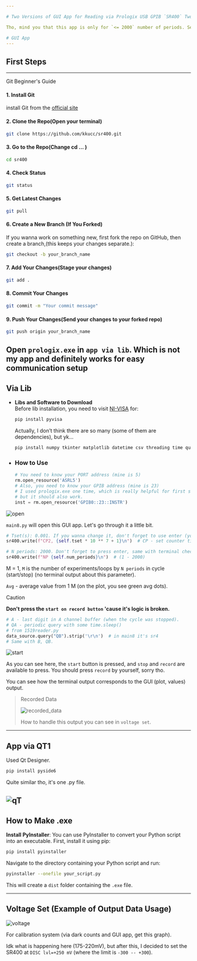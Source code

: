 ```yaml
---

# Two Versions of GUI App for Reading via Prologix USB GPIB `SR400` Two-Channel Gated Photon Counter and Handling Data

Tho, mind you that this app is only for `<= 2000` number of periods. See the [manual](https://www.thinksrs.com/downloads/pdfs/manuals/SR400m.pdf). You can resolve this buffer problem by attaching an Arduino or any chip of your liking

# GUI App
---
```

## First Steps
---
 Git Beginner's Guide
#### 1. Install Git
install Git from the [official site](https://git-scm.com/downloads)

#### 2. Clone the Repo(Open your terminal)
```bash
git clone https://github.com/kkucc/sr400.git
```
#### 3. Go to the Repo(Change cd ... )
```bash
cd sr400
```
#### 4. Check Status
```bash
git status
```
#### 5. Get Latest Changes
```bash
git pull
```
#### 6. Create a New Branch (If You Forked)
If you wanna work on something new, first fork the repo on GitHub, then create a branch,(this keeps your changes separate.):
```bash
git checkout -b your_branch_name
```
#### 7. Add Your Changes(Stage your changes)
```bash
git add .
```
#### 8. Commit Your Changes
```bash
git commit -m "Your commit message"
```
#### 9. Push Your Changes(Send your changes to your forked repo)
```bash
git push origin your_branch_name
```
Open `prologix.exe` in `app via lib`. Which is not my app and definitely works for easy communication setup
---

## Via Lib

* **Libs and Software to Download**  
  Before lib installation, you need to visit [NI-VISA](https://www.ni.com/en/support/downloads/drivers/download.ni-visa.html#558610) for:

  ```powershell
  pip install pyvisa
  ```

  Actually, I don’t think there are so many (some of them are dependencies), but yk...

  ```powershell
  pip install numpy tkinter matplotlib datetime csv threading time queue
  ```

* ### **How to Use**

  ```python
  # You need to know your PORT address (mine is 5)
  rm.open_resource('ASRL5')
  # Also, you need to know your GPIB address (mine is 23)
  # I used prologix.exe one time, which is really helpful for first steps,
  # but it should also work.
  inst = rm.open_resource('GPIB0::23::INSTR')
  ```

![open](first%20steps/open.png)

`main8.py` will open this GUI app. Let's go through it a little bit.

```python
# Tset(s): 0.001. If you wanna change it, don't forget to use enter (you can check yourself in the terminal).
sr400.write(f"CP2, {self.tset * 10 ** 7 + 1}\n")  # CP - set counter time interval for 1 period (N) from 10**(-9) to 100 seconds.
```

```python
# N periods: 2000. Don't forget to press enter, same with terminal check.
sr400.write(f"NP {self.num_periods}\n")  # (1 - 2000)
```

M = 1, `M` is the number of experiments/loops by `N periods` in cycle (start/stop) (no terminal output about this parameter).

`Avg` - average value from 1 M (on the plot, you see green avg dots).

> [!CAUTION]
> **Don't press the `start on record button` 'cause it's logic is broken.**

```python
# A - last digit in A channel buffer (when the cycle was stopped).
# QA - periodic query with some time.sleep() 
# from 1519reader.py
data_source.query("QB").strip('\r\n')  # in main8 it's sr4
# Same with B, QB.
```

![start](first%20steps/start.png)

As you can see here, the `start` button is pressed, and `stop` and `record` are available to press. You should press `record` by yourself, sorry tho.

You can see how the terminal output corresponds to the GUI (plot, values) output.

> Recorded Data
> 
> ![recorded_data](first%20steps/recorded_data.png)
> 
> How to handle this output you can see in `voltage set`.
---
## App via QT1

Used Qt Designer.

```powershell
pip install pyside6
```

Quite similar tho, it's one .py file.

![qT](first%20steps/qT.png)
---
## How to Make .exe

**Install PyInstaller**: You can use PyInstaller to convert your Python script into an executable. First, install it using pip:

```bash
pip install pyinstaller
```

Navigate to the directory containing your Python script and run:

```bash
pyinstaller --onefile your_script.py
```

This will create a `dist` folder containing the `.exe` file.

---
## Voltage Set (Example of Output Data Usage)

![voltage](/voltage%20set/pigraph.png)

For calibration system (via dark counts and GUI app, get this graph).

Idk what is happening here (175-220mV), but after this, I decided to set the SR400 at `DISC lvl=+250 mV` (where the limit is `-300 -- +300`).
